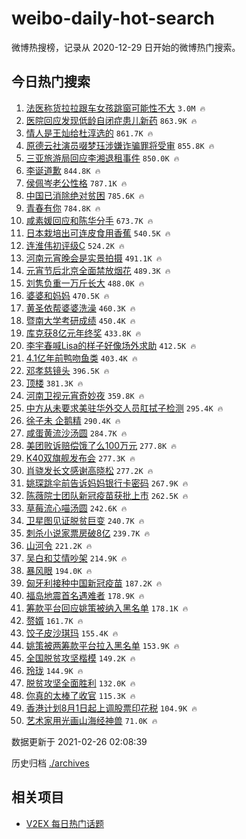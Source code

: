 # weibo-daily-hot-search

微博热搜榜，记录从 2020-12-29 日开始的微博热门搜索。

## 今日热门搜索

<!-- BEGIN -->

1. [法医称货拉拉跟车女孩跳窗可能性不大](https://s.weibo.com/weibo?q=%23%E6%B3%95%E5%8C%BB%E7%A7%B0%E8%B4%A7%E6%8B%89%E6%8B%89%E8%B7%9F%E8%BD%A6%E5%A5%B3%E5%AD%A9%E8%B7%B3%E7%AA%97%E5%8F%AF%E8%83%BD%E6%80%A7%E4%B8%8D%E5%A4%A7%23&Refer=top) `3.0M 🔥`
1. [医院回应发现低龄自闭症患儿新药](https://s.weibo.com/weibo?q=%23%E5%8C%BB%E9%99%A2%E5%9B%9E%E5%BA%94%E5%8F%91%E7%8E%B0%E4%BD%8E%E9%BE%84%E8%87%AA%E9%97%AD%E7%97%87%E6%82%A3%E5%84%BF%E6%96%B0%E8%8D%AF%23&Refer=top) `863.9K 🔥`
1. [情人是王灿给杜淳选的](https://s.weibo.com/weibo?q=%23%E6%83%85%E4%BA%BA%E6%98%AF%E7%8E%8B%E7%81%BF%E7%BB%99%E6%9D%9C%E6%B7%B3%E9%80%89%E7%9A%84%23&Refer=top) `861.7K 🔥`
1. [原德云社演员啜梦珏涉嫌诈骗罪将受审](https://s.weibo.com/weibo?q=%23%E5%8E%9F%E5%BE%B7%E4%BA%91%E7%A4%BE%E6%BC%94%E5%91%98%E5%95%9C%E6%A2%A6%E7%8F%8F%E6%B6%89%E5%AB%8C%E8%AF%88%E9%AA%97%E7%BD%AA%E5%B0%86%E5%8F%97%E5%AE%A1%23&Refer=top) `855.8K 🔥`
1. [三亚旅游局回应李湘退租事件](https://s.weibo.com/weibo?q=%23%E4%B8%89%E4%BA%9A%E6%97%85%E6%B8%B8%E5%B1%80%E5%9B%9E%E5%BA%94%E6%9D%8E%E6%B9%98%E9%80%80%E7%A7%9F%E4%BA%8B%E4%BB%B6%23&Refer=top) `850.0K 🔥`
1. [李诞道歉](https://s.weibo.com/weibo?q=%23%E6%9D%8E%E8%AF%9E%E9%81%93%E6%AD%89%23&Refer=top) `844.8K 🔥`
1. [侯佩岑老公性格](https://s.weibo.com/weibo?q=%23%E4%BE%AF%E4%BD%A9%E5%B2%91%E8%80%81%E5%85%AC%E6%80%A7%E6%A0%BC%23&Refer=top) `787.1K 🔥`
1. [中国已消除绝对贫困](https://s.weibo.com/weibo?q=%23%E4%B8%AD%E5%9B%BD%E5%B7%B2%E6%B6%88%E9%99%A4%E7%BB%9D%E5%AF%B9%E8%B4%AB%E5%9B%B0%23&Refer=top) `785.6K 🔥`
1. [青春有你](https://s.weibo.com/weibo?q=%E9%9D%92%E6%98%A5%E6%9C%89%E4%BD%A0&Refer=top) `784.8K 🔥`
1. [咸素媛回应和陈华分手](https://s.weibo.com/weibo?q=%23%E5%92%B8%E7%B4%A0%E5%AA%9B%E5%9B%9E%E5%BA%94%E5%92%8C%E9%99%88%E5%8D%8E%E5%88%86%E6%89%8B%23&Refer=top) `673.7K 🔥`
1. [日本栽培出可连皮食用香蕉](https://s.weibo.com/weibo?q=%23%E6%97%A5%E6%9C%AC%E6%A0%BD%E5%9F%B9%E5%87%BA%E5%8F%AF%E8%BF%9E%E7%9A%AE%E9%A3%9F%E7%94%A8%E9%A6%99%E8%95%89%23&Refer=top) `540.5K 🔥`
1. [连淮伟初评级C](https://s.weibo.com/weibo?q=%23%E8%BF%9E%E6%B7%AE%E4%BC%9F%E5%88%9D%E8%AF%84%E7%BA%A7C%23&Refer=top) `524.2K 🔥`
1. [河南元宵晚会是实景拍摄](https://s.weibo.com/weibo?q=%23%E6%B2%B3%E5%8D%97%E5%85%83%E5%AE%B5%E6%99%9A%E4%BC%9A%E6%98%AF%E5%AE%9E%E6%99%AF%E6%8B%8D%E6%91%84%23&Refer=top) `491.1K 🔥`
1. [元宵节后北京全面禁放烟花](https://s.weibo.com/weibo?q=%23%E5%85%83%E5%AE%B5%E8%8A%82%E5%90%8E%E5%8C%97%E4%BA%AC%E5%85%A8%E9%9D%A2%E7%A6%81%E6%94%BE%E7%83%9F%E8%8A%B1%23&Refer=top) `489.3K 🔥`
1. [刘隽负重一万斤长大](https://s.weibo.com/weibo?q=%23%E5%88%98%E9%9A%BD%E8%B4%9F%E9%87%8D%E4%B8%80%E4%B8%87%E6%96%A4%E9%95%BF%E5%A4%A7%23&Refer=top) `488.0K 🔥`
1. [婆婆和妈妈](https://s.weibo.com/weibo?q=%E5%A9%86%E5%A9%86%E5%92%8C%E5%A6%88%E5%A6%88&Refer=top) `470.5K 🔥`
1. [黄圣依帮婆婆洗澡](https://s.weibo.com/weibo?q=%23%E9%BB%84%E5%9C%A3%E4%BE%9D%E5%B8%AE%E5%A9%86%E5%A9%86%E6%B4%97%E6%BE%A1%23&Refer=top) `460.3K 🔥`
1. [暨南大学考研成绩](https://s.weibo.com/weibo?q=%E6%9A%A8%E5%8D%97%E5%A4%A7%E5%AD%A6%E8%80%83%E7%A0%94%E6%88%90%E7%BB%A9&Refer=top) `450.4K 🔥`
1. [库克获8亿元年终奖](https://s.weibo.com/weibo?q=%23%E5%BA%93%E5%85%8B%E8%8E%B78%E4%BA%BF%E5%85%83%E5%B9%B4%E7%BB%88%E5%A5%96%23&Refer=top) `433.8K 🔥`
1. [李宇春喊Lisa的样子好像场外求助](https://s.weibo.com/weibo?q=%23%E6%9D%8E%E5%AE%87%E6%98%A5%E5%96%8ALisa%E7%9A%84%E6%A0%B7%E5%AD%90%E5%A5%BD%E5%83%8F%E5%9C%BA%E5%A4%96%E6%B1%82%E5%8A%A9%23&Refer=top) `412.5K 🔥`
1. [4.1亿年前鸭吻鱼类](https://s.weibo.com/weibo?q=4.1%E4%BA%BF%E5%B9%B4%E5%89%8D%E9%B8%AD%E5%90%BB%E9%B1%BC%E7%B1%BB&Refer=top) `403.4K 🔥`
1. [邓孝慈镜头](https://s.weibo.com/weibo?q=%23%E9%82%93%E5%AD%9D%E6%85%88%E9%95%9C%E5%A4%B4%23&Refer=top) `396.5K 🔥`
1. [顶楼](https://s.weibo.com/weibo?q=%E9%A1%B6%E6%A5%BC&Refer=top) `381.3K 🔥`
1. [河南卫视元宵奇妙夜](https://s.weibo.com/weibo?q=%23%E6%B2%B3%E5%8D%97%E5%8D%AB%E8%A7%86%E5%85%83%E5%AE%B5%E5%A5%87%E5%A6%99%E5%A4%9C%23&Refer=top) `359.8K 🔥`
1. [中方从未要求美驻华外交人员肛拭子检测](https://s.weibo.com/weibo?q=%23%E4%B8%AD%E6%96%B9%E4%BB%8E%E6%9C%AA%E8%A6%81%E6%B1%82%E7%BE%8E%E9%A9%BB%E5%8D%8E%E5%A4%96%E4%BA%A4%E4%BA%BA%E5%91%98%E8%82%9B%E6%8B%AD%E5%AD%90%E6%A3%80%E6%B5%8B%23&Refer=top) `295.4K 🔥`
1. [徐子未 企鹅精](https://s.weibo.com/weibo?q=%E5%BE%90%E5%AD%90%E6%9C%AA%20%E4%BC%81%E9%B9%85%E7%B2%BE&Refer=top) `290.4K 🔥`
1. [咸蛋黄流沙汤圆](https://s.weibo.com/weibo?q=%23%E5%92%B8%E8%9B%8B%E9%BB%84%E6%B5%81%E6%B2%99%E6%B1%A4%E5%9C%86%23&Refer=top) `284.7K 🔥`
1. [美团败诉赔偿饿了么100万元](https://s.weibo.com/weibo?q=%23%E7%BE%8E%E5%9B%A2%E8%B4%A5%E8%AF%89%E8%B5%94%E5%81%BF%E9%A5%BF%E4%BA%86%E4%B9%88100%E4%B8%87%E5%85%83%23&Refer=top) `277.8K 🔥`
1. [K40双旗舰发布会](https://s.weibo.com/weibo?q=%23K40%E5%8F%8C%E6%97%97%E8%88%B0%E5%8F%91%E5%B8%83%E4%BC%9A%23&Refer=top) `277.3K 🔥`
1. [肖骁发长文感谢高晓松](https://s.weibo.com/weibo?q=%23%E8%82%96%E9%AA%81%E5%8F%91%E9%95%BF%E6%96%87%E6%84%9F%E8%B0%A2%E9%AB%98%E6%99%93%E6%9D%BE%23&Refer=top) `277.2K 🔥`
1. [姚琛跳伞前告诉妈妈银行卡密码](https://s.weibo.com/weibo?q=%23%E5%A7%9A%E7%90%9B%E8%B7%B3%E4%BC%9E%E5%89%8D%E5%91%8A%E8%AF%89%E5%A6%88%E5%A6%88%E9%93%B6%E8%A1%8C%E5%8D%A1%E5%AF%86%E7%A0%81%23&Refer=top) `267.9K 🔥`
1. [陈薇院士团队新冠疫苗获批上市](https://s.weibo.com/weibo?q=%E9%99%88%E8%96%87%E9%99%A2%E5%A3%AB%E5%9B%A2%E9%98%9F%E6%96%B0%E5%86%A0%E7%96%AB%E8%8B%97%E8%8E%B7%E6%89%B9%E4%B8%8A%E5%B8%82&Refer=top) `262.5K 🔥`
1. [草莓流心喵汤圆](https://s.weibo.com/weibo?q=%23%E8%8D%89%E8%8E%93%E6%B5%81%E5%BF%83%E5%96%B5%E6%B1%A4%E5%9C%86%23&Refer=top) `242.6K 🔥`
1. [卫星图见证脱贫巨变](https://s.weibo.com/weibo?q=%23%E5%8D%AB%E6%98%9F%E5%9B%BE%E8%A7%81%E8%AF%81%E8%84%B1%E8%B4%AB%E5%B7%A8%E5%8F%98%23&Refer=top) `240.7K 🔥`
1. [刺杀小说家票房破8亿](https://s.weibo.com/weibo?q=%23%E5%88%BA%E6%9D%80%E5%B0%8F%E8%AF%B4%E5%AE%B6%E7%A5%A8%E6%88%BF%E7%A0%B48%E4%BA%BF%23&Refer=top) `239.7K 🔥`
1. [山河令](https://s.weibo.com/weibo?q=%E5%B1%B1%E6%B2%B3%E4%BB%A4&Refer=top) `221.2K 🔥`
1. [吴白和艾情吵架](https://s.weibo.com/weibo?q=%23%E5%90%B4%E7%99%BD%E5%92%8C%E8%89%BE%E6%83%85%E5%90%B5%E6%9E%B6%23&Refer=top) `214.9K 🔥`
1. [暴风眼](https://s.weibo.com/weibo?q=%E6%9A%B4%E9%A3%8E%E7%9C%BC&Refer=top) `194.0K 🔥`
1. [匈牙利接种中国新冠疫苗](https://s.weibo.com/weibo?q=%E5%8C%88%E7%89%99%E5%88%A9%E6%8E%A5%E7%A7%8D%E4%B8%AD%E5%9B%BD%E6%96%B0%E5%86%A0%E7%96%AB%E8%8B%97&Refer=top) `187.2K 🔥`
1. [福岛地震首名遇难者](https://s.weibo.com/weibo?q=%23%E7%A6%8F%E5%B2%9B%E5%9C%B0%E9%9C%87%E9%A6%96%E5%90%8D%E9%81%87%E9%9A%BE%E8%80%85%23&Refer=top) `178.9K 🔥`
1. [筹款平台回应姚策被纳入黑名单](https://s.weibo.com/weibo?q=%23%E7%AD%B9%E6%AC%BE%E5%B9%B3%E5%8F%B0%E5%9B%9E%E5%BA%94%E5%A7%9A%E7%AD%96%E8%A2%AB%E7%BA%B3%E5%85%A5%E9%BB%91%E5%90%8D%E5%8D%95%23&Refer=top) `178.1K 🔥`
1. [赘婿](https://s.weibo.com/weibo?q=%E8%B5%98%E5%A9%BF&Refer=top) `161.7K 🔥`
1. [饺子皮沙琪玛](https://s.weibo.com/weibo?q=%23%E9%A5%BA%E5%AD%90%E7%9A%AE%E6%B2%99%E7%90%AA%E7%8E%9B%23&Refer=top) `155.4K 🔥`
1. [姚策被两筹款平台拉入黑名单](https://s.weibo.com/weibo?q=%23%E5%A7%9A%E7%AD%96%E8%A2%AB%E4%B8%A4%E7%AD%B9%E6%AC%BE%E5%B9%B3%E5%8F%B0%E6%8B%89%E5%85%A5%E9%BB%91%E5%90%8D%E5%8D%95%23&Refer=top) `153.9K 🔥`
1. [全国脱贫攻坚楷模](https://s.weibo.com/weibo?q=%23%E5%85%A8%E5%9B%BD%E8%84%B1%E8%B4%AB%E6%94%BB%E5%9D%9A%E6%A5%B7%E6%A8%A1%23&Refer=top) `149.2K 🔥`
1. [玲珑](https://s.weibo.com/weibo?q=%E7%8E%B2%E7%8F%91&Refer=top) `144.9K 🔥`
1. [脱贫攻坚全面胜利](https://s.weibo.com/weibo?q=%23%E8%84%B1%E8%B4%AB%E6%94%BB%E5%9D%9A%E5%85%A8%E9%9D%A2%E8%83%9C%E5%88%A9%23&Refer=top) `132.0K 🔥`
1. [你真的太棒了收官](https://s.weibo.com/weibo?q=%E4%BD%A0%E7%9C%9F%E7%9A%84%E5%A4%AA%E6%A3%92%E4%BA%86%E6%94%B6%E5%AE%98&Refer=top) `115.3K 🔥`
1. [香港计划8月1日起上调股票印花税](https://s.weibo.com/weibo?q=%E9%A6%99%E6%B8%AF%E8%AE%A1%E5%88%928%E6%9C%881%E6%97%A5%E8%B5%B7%E4%B8%8A%E8%B0%83%E8%82%A1%E7%A5%A8%E5%8D%B0%E8%8A%B1%E7%A8%8E&Refer=top) `104.9K 🔥`
1. [艺术家用光画山海经神兽](https://s.weibo.com/weibo?q=%23%E8%89%BA%E6%9C%AF%E5%AE%B6%E7%94%A8%E5%85%89%E7%94%BB%E5%B1%B1%E6%B5%B7%E7%BB%8F%E7%A5%9E%E5%85%BD%23&Refer=top) `71.0K 🔥`

数据更新于 2021-02-26 02:08:39

<!-- END -->

历史归档 [./archives](./archives)

## 相关项目

- [V2EX 每日热门话题](https://github.com/realLeonardo/v2ex-daily-hot-topic)
